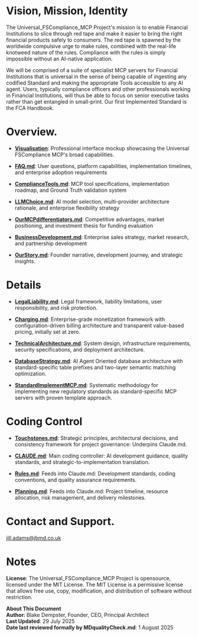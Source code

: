 # Vision, Mission, Identity

The Universal_FSCompliance_MCP Project's mission is to enable Financial Institutions to slice through red tape and make it easier to bring the right financial products safely to consumers. The red tape is spawned by the worldwide compulsive urge to make rules, combined with the real-life knotweed nature of the rules. Compliance with the rules is simply impossible without an AI-native application. 

We will be comprised of a suite of specialist MCP servers for Financial Institutions that is universal in the sense of being capable of ingesting any codified Standard and making the appropriate Tools accessible to any AI agent. Users, typically compliance officers and other professionals working in Financial Institutions, will thus be able to focus on senior executive tasks rather than get entangled in small-print. Our first Implemented Standard is the FCA Handbook.

# Overview. 

- **[Visualisation](https://htmlpreview.github.io/?https://github.com/99blakeD99/Universal_FSCompliance_MCP/blob/main/index.html)**: Professional interface mockup showcasing the Universal FSCompliance MCP's broad capabilities. 

- **[FAQ.md](FAQ.md)**: User questions, platform capabilities, implementation timelines, and enterprise adoption requirements

- **[ComplianceTools.md](ComplianceTools.md)**: MCP tool specifications, implementation roadmap, and Ground Truth validation system

- **[LLMChoice.md](LLMChoice.md)**: AI model selection, multi-provider architecture rationale, and enterprise flexibility strategy

- **[OurMCPdifferentiators.md](OurMCPdifferentiators.md)**: Competitive advantages, market positioning, and investment thesis for funding evaluation

- **[BusinessDevelopment.md](BusinessDevelopment.md)**: Enterprise sales strategy, market research, and partnership development

- **[OurStory.md](OurStory.md)**: Founder narrative, development journey, and strategic insights.
 
# Details

- **[LegalLiability.md](LegalLiability.md)**: Legal framework, liability limitations, user responsibility, and risk protection.

- **[Charging.md](Charging.md)**: Enterprise-grade monetization framework with configuration-driven billing architecture and transparent value-based pricing, initially set at zero.

- **[TechnicalArchitecture.md](TechnicalArchitecture.md)**: System design, infrastructure requirements, security specifications, and deployment architecture.

- **[DatabaseStrategy.md](DatabaseStrategy.md)**: AI Agent Oriented database architecture with standard-specific table prefixes and two-layer semantic matching optimization.

- **[StandardImplementMCP.md](StandardImplementMCP.md)**: Systematic methodology for implementing new regulatory standards as standard-specific MCP servers with proven template approach.

# Coding Control

- **[Touchstones.md](Touchstones.md)**: Strategic principles, architectural decisions, and consistency framework for project governance: Underpins Claude.md.
  
- **[CLAUDE.md](CLAUDE.md)**: Main coding controller: AI development guidance, quality standards, and strategic-to-implementation translation.
 
- **[Rules.md](Rules.md)**: Feeds into Claude.md: Development standards, coding conventions, and quality assurance requirements.

- **[Planning.md](Planning.md)**: Feeds into Claude.md: Project timeline, resource allocation, risk management, and delivery milestones.

# Contact and Support.

jill.adams@jbmd.co.uk  

# Notes

**License**: The Universal_FSCompliance_MCP Project is opensource, licensed under the MIT License. The MIT License is a permissive license that allows free use, copy, modification, and distribution of software without restriction.

**About This Document**  
**Author**: Blake Dempster, Founder, CEO, Principal Architect  
**Last Updated**: 29 July 2025  
**Date last reviewed formally by MDqualityCheck.md**: 1 August 2025  